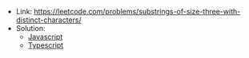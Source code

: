 - Link: https://leetcode.com/problems/substrings-of-size-three-with-distinct-characters/
- Solution:
  - [Javascript](index.js)
  - [Typescript](index.ts)